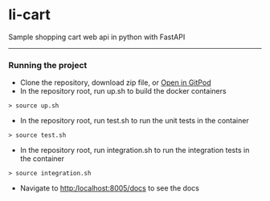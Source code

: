 # li-cart
Sample shopping cart web api in python with FastAPI

---
### Running the project
- Clone the repository, download zip file, or [Open in GitPod](https://gitpod.io/#https://github.com/galvaof/li-cart)
- In the repository root, run up.sh to build the docker containers
```
> source up.sh
```
- In the repository root, run test.sh to run the unit tests in the container
```
> source test.sh
```
- In the repository root, run integration.sh to run the integration tests in the container
```
> source integration.sh
```
- Navigate to [http:/localhost:8005/docs](http:/localhost:8005/docs) to see the docs